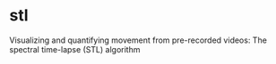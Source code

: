 # stl
Visualizing and quantifying movement from pre-recorded videos: The spectral time-lapse (STL) algorithm
